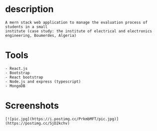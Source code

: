 # description

    A mern stack web application to manage the evaluation process of students in a small
    institute (case study: the institute of electrical and electronics engineering, Boumerdes, Algeria)

# Tools

    - React.js
    - Bootstrap
    - React bootstrap
    - Node.js and express (typescript)
    - MongoDB

# Screenshots

    [![pic.jpg](https://i.postimg.cc/PrkmbMFT/pic.jpg)](https://postimg.cc/SjD2kchv)

